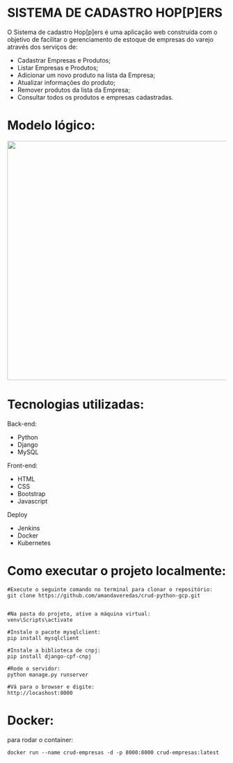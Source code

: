 # SISTEMA DE CADASTRO HOP[P]ERS

O Sistema de cadastro Hop[p]ers é uma aplicação web construída com o objetivo de facilitar o gerenciamento de estoque de empresas do varejo através dos serviços de:

- Cadastrar Empresas e Produtos;
- Listar Empresas e Produtos;
- Adicionar um novo produto na lista da Empresa;
- Atualizar informações do produto;
- Remover produtos da lista da Empresa;
- Consultar todos os produtos e empresas cadastradas.

# Modelo lógico:

<div align="start">
<img src = "https://i.imgur.com/3k2nPCt.png" width=550px'>
</div>

# Tecnologias utilizadas:
Back-end:
- Python
- Django
- MySQL

Front-end:
- HTML
- CSS
- Bootstrap
- Javascript

Deploy
- Jenkins
- Docker
- Kubernetes

# Como executar o projeto localmente:

```text
#Execute o seguinte comando no terminal para clonar o repositório:
git clone https://github.com/amandaveredas/crud-python-gcp.git


#Na pasta do projeto, ative a máquina virtual:
venv\Scripts\activate

#Instale o pacote mysqlclient:
pip install mysqlclient  

#Instale a biblioteca de cnpj:
pip install django-cpf-cnpj

#Rode o servidor:
python manage.py runserver

#Vá para o browser e digite:
http://locashost:8000
```
                                                         
# Docker:
para rodar o container:
```
docker run --name crud-empresas -d -p 8000:8000 crud-empresas:latest
```
